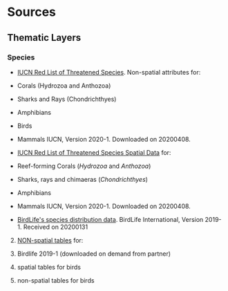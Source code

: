 # Sources

## Thematic Layers

### Species

+  [IUCN Red List of Threatened Species](https://www.iucnredlist.org/search). Non-spatial attributes for:
  +  Corals (Hydrozoa and Anthozoa)
  +  Sharks and Rays (Chondrichthyes)    
  +  Amphibians
  +  Birds
  +  Mammals
 IUCN, Version 2020-1. Downloaded on 20200408. 

+  [IUCN Red List of Threatened Species Spatial Data](https://www.iucnredlist.org/resources/spatial-data-download) for:
  +  Reef-forming Corals (_Hydrozoa_ and _Anthozoa_)
  +  Sharks, rays and chimaeras (_Chondrichthyes_)
  +  Amphibians
  +  Mammals
 IUCN, Version 2020-1. Downloaded on 20200408.

+  [BirdLife's species distribution data](http://datazone.birdlife.org/species/requestdis). BirdLife International, Version 2019-1.
Received on 20200131 




  2.  [NON-spatial tables](https://www.iucnredlist.org/search/list) for:

2. Birdlife 2019-1 (downloaded on demand from partner)
  1. spatial tables for birds
  2. non-spatial tables for birds


